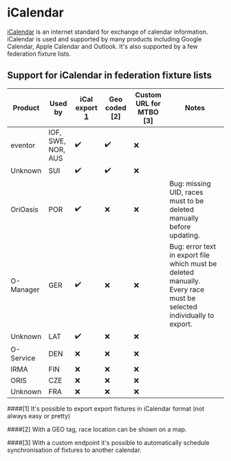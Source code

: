 # iCalendar

[iCalendar](https://icalendar.org/) is an internet standard for exchange of calendar information. iCalendar is used and supported by many products
including Google Calendar, Apple Calendar and Outlook. It's also supported by a few federation fixture lists.

## Support for iCalendar in federation fixture lists


Product | Used by | iCal export [1](1) | Geo coded [2] | Custom URL for MTBO [3] | Notes
------- | ------- | ----------- | --------- | ---------------------- | -----
eventor | IOF, SWE, NOR, AUS |  :heavy_check_mark: |  :heavy_check_mark: |:x: |
Unknown | SUI |  :heavy_check_mark: | :heavy_check_mark: | :x: |
OriOasis | POR | :heavy_check_mark: | :x: | :x: | Bug: missing UID, races must to be deleted manually before updating.
O-Manager | GER | :heavy_check_mark: | :x: | :x: | Bug: error text in export file which must be deleted manually. Every race must be selected individually to export.
Unknown | LAT |  :heavy_check_mark: | :x: | :x: |
O-Service | DEN | :x: | :x: | :x: |
IRMA | FIN | :x: | :x: | :x: |
ORIS | CZE | :x: | :x: | :x: |
Unknown | FRA | :x: | :x: | :x: |

####[1] It's possible to export export fixtures in iCalendar format (not always easy or pretty)

####[2] With a GEO tag, race location can be shown on a map.

####[3] With a custom endpoint it's possible to automatically schedule synchronisation of fixtures to another calendar.

